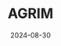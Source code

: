 ---  
layout: startup_page  
title: "AGRIM"  
id: "agrim.app"  
permalink: "/agrimagrim.app08302024/"  
website: "https://agrim.app/"  
funding_round: "Series B"  
funding_amount: "$17.3M"  
investors: "Asia Impact, Unitus Capital, Kalaari Capital"  
about: "AGRIM is an on-demand B2B agri-inputs platform connecting agri-input manufacturers with retailers serving millions of farmers in India. The platform offers over 30,000 SKUs and aims to digitize the agri-inputs supply chain, improving efficiency and accessibility."  
markets: "Agritech, B2B, eCommerce"  
hq: "Gurugram, Haryana, India"  
founded_year: "2020"  
linkedin: "https://www.linkedin.com/company/agrimindia"  
twitter: "https://twitter.com/_AgrimIN"  
instagram: ""  
facebook: "https://www.facebook.com/AgriInputsWholesale"  
crunchbase: "https://www.crunchbase.com/organization/agrim-wholesale"  
pitchbook: "https://pitchbook.com/profiles/company/460099-99"  

date_display: "30-Aug-2024"  
date: "2024-08-30"

# SEO Optimization  
meta_title: "AGRIM - Series B Funding ($17.3M)"  
meta_description: "AGRIM, AGRIM is an on-demand B2B agri-inputs platform connecting agri-input manufacturers with retailers serving millions of farmers in India. The platform o..."  
meta_keywords: "AGRIM, Agritech, B2B, eCommerce, Series B funding"  
canonical_url: "https://startup.projectstartups.com/agrimagrim.app08302024/"  
---